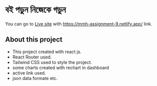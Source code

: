 # বই পড়ুন নিজেকে গড়ুন

You can go to [Live site](https://mmh-assignment-9.netlify.app/) with https://mmh-assignment-9.netlify.app/ link.

## About this project

* This project created with react js.
* React Router used.
* Tailwind CSS used to style the project.
* some charts created with rechart in dashboard
* active link used.
* json data formate etc.

